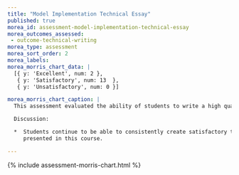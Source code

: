 ```yaml
---
title: "Model Implementation Technical Essay"
published: true
morea_id: assessment-model-implementation-technical-essay
morea_outcomes_assessed:
 - outcome-technical-writing
morea_type: assessment
morea_sort_order: 2
morea_labels:
morea_morris_chart_data: |
  [{ y: 'Excellent', num: 2 },
   { y: 'Satisfactory', num: 13  },
   { y: 'Unsatisfactory', num: 0 }]

morea_morris_chart_caption: |
  This assessment evaluated the ability of students to write a high quality technical essay summarizing their experiences doing the Model Implementation practice WODs.

  Discussion:

  *  Students continue to be able to consistently create satisfactory technical essays on the topics 
     presented in this course. 

---
```


{%  include assessment-morris-chart.html  %}
